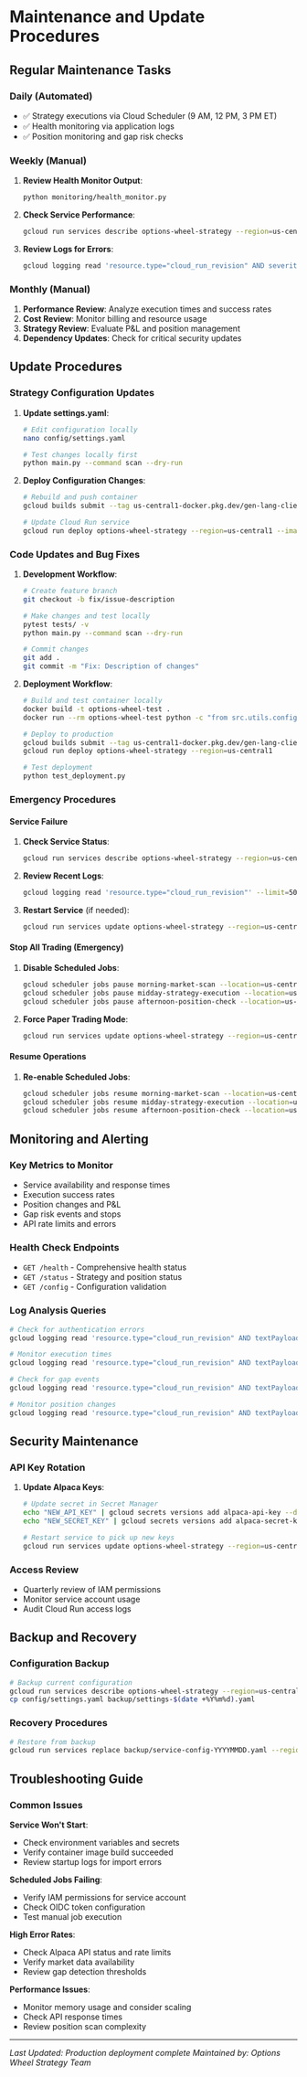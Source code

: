 # Maintenance and Update Procedures

## Regular Maintenance Tasks

### Daily (Automated)
- ✅ Strategy executions via Cloud Scheduler (9 AM, 12 PM, 3 PM ET)
- ✅ Health monitoring via application logs
- ✅ Position monitoring and gap risk checks

### Weekly (Manual)
1. **Review Health Monitor Output**:
   ```bash
   python monitoring/health_monitor.py
   ```

2. **Check Service Performance**:
   ```bash
   gcloud run services describe options-wheel-strategy --region=us-central1
   ```

3. **Review Logs for Errors**:
   ```bash
   gcloud logging read 'resource.type="cloud_run_revision" AND severity>=WARNING' --limit=20 --format="table(timestamp,severity,textPayload)"
   ```

### Monthly (Manual)
1. **Performance Review**: Analyze execution times and success rates
2. **Cost Review**: Monitor billing and resource usage
3. **Strategy Review**: Evaluate P&L and position management
4. **Dependency Updates**: Check for critical security updates

## Update Procedures

### Strategy Configuration Updates

1. **Update settings.yaml**:
   ```bash
   # Edit configuration locally
   nano config/settings.yaml

   # Test changes locally first
   python main.py --command scan --dry-run
   ```

2. **Deploy Configuration Changes**:
   ```bash
   # Rebuild and push container
   gcloud builds submit --tag us-central1-docker.pkg.dev/gen-lang-client-0607444019/options-wheel/options-wheel-strategy .

   # Update Cloud Run service
   gcloud run deploy options-wheel-strategy --region=us-central1 --image=us-central1-docker.pkg.dev/gen-lang-client-0607444019/options-wheel/options-wheel-strategy
   ```

### Code Updates and Bug Fixes

1. **Development Workflow**:
   ```bash
   # Create feature branch
   git checkout -b fix/issue-description

   # Make changes and test locally
   pytest tests/ -v
   python main.py --command scan --dry-run

   # Commit changes
   git add .
   git commit -m "Fix: Description of changes"
   ```

2. **Deployment Workflow**:
   ```bash
   # Build and test container locally
   docker build -t options-wheel-test .
   docker run --rm options-wheel-test python -c "from src.utils.config import Config; Config()"

   # Deploy to production
   gcloud builds submit --tag us-central1-docker.pkg.dev/gen-lang-client-0607444019/options-wheel/options-wheel-strategy .
   gcloud run deploy options-wheel-strategy --region=us-central1

   # Test deployment
   python test_deployment.py
   ```

### Emergency Procedures

#### Service Failure
1. **Check Service Status**:
   ```bash
   gcloud run services describe options-wheel-strategy --region=us-central1
   ```

2. **Review Recent Logs**:
   ```bash
   gcloud logging read 'resource.type="cloud_run_revision"' --limit=50 --format="table(timestamp,severity,textPayload)"
   ```

3. **Restart Service** (if needed):
   ```bash
   gcloud run services update options-wheel-strategy --region=us-central1 --update-env-vars=RESTART_TIMESTAMP=$(date +%s)
   ```

#### Stop All Trading (Emergency)
1. **Disable Scheduled Jobs**:
   ```bash
   gcloud scheduler jobs pause morning-market-scan --location=us-central1
   gcloud scheduler jobs pause midday-strategy-execution --location=us-central1
   gcloud scheduler jobs pause afternoon-position-check --location=us-central1
   ```

2. **Force Paper Trading Mode**:
   ```bash
   gcloud run services update options-wheel-strategy --region=us-central1 --update-env-vars=ALPACA_PAPER_TRADING=true
   ```

#### Resume Operations
1. **Re-enable Scheduled Jobs**:
   ```bash
   gcloud scheduler jobs resume morning-market-scan --location=us-central1
   gcloud scheduler jobs resume midday-strategy-execution --location=us-central1
   gcloud scheduler jobs resume afternoon-position-check --location=us-central1
   ```

## Monitoring and Alerting

### Key Metrics to Monitor
- Service availability and response times
- Execution success rates
- Position changes and P&L
- Gap risk events and stops
- API rate limits and errors

### Health Check Endpoints
- `GET /health` - Comprehensive health status
- `GET /status` - Strategy and position status
- `GET /config` - Configuration validation

### Log Analysis Queries
```bash
# Check for authentication errors
gcloud logging read 'resource.type="cloud_run_revision" AND textPayload:"401"' --limit=10

# Monitor execution times
gcloud logging read 'resource.type="cloud_run_revision" AND textPayload:"execution_time"' --limit=10

# Check for gap events
gcloud logging read 'resource.type="cloud_run_revision" AND textPayload:"gap"' --limit=10

# Monitor position changes
gcloud logging read 'resource.type="cloud_run_revision" AND textPayload:"position"' --limit=10
```

## Security Maintenance

### API Key Rotation
1. **Update Alpaca Keys**:
   ```bash
   # Update secret in Secret Manager
   echo "NEW_API_KEY" | gcloud secrets versions add alpaca-api-key --data-file=-
   echo "NEW_SECRET_KEY" | gcloud secrets versions add alpaca-secret-key --data-file=-

   # Restart service to pick up new keys
   gcloud run services update options-wheel-strategy --region=us-central1 --update-env-vars=KEY_ROTATION=$(date +%s)
   ```

### Access Review
- Quarterly review of IAM permissions
- Monitor service account usage
- Audit Cloud Run access logs

## Backup and Recovery

### Configuration Backup
```bash
# Backup current configuration
gcloud run services describe options-wheel-strategy --region=us-central1 --format="export" > backup/service-config-$(date +%Y%m%d).yaml
cp config/settings.yaml backup/settings-$(date +%Y%m%d).yaml
```

### Recovery Procedures
```bash
# Restore from backup
gcloud run services replace backup/service-config-YYYYMMDD.yaml --region=us-central1
```

## Troubleshooting Guide

### Common Issues

**Service Won't Start**:
- Check environment variables and secrets
- Verify container image build succeeded
- Review startup logs for import errors

**Scheduled Jobs Failing**:
- Verify IAM permissions for service account
- Check OIDC token configuration
- Test manual job execution

**High Error Rates**:
- Check Alpaca API status and rate limits
- Verify market data availability
- Review gap detection thresholds

**Performance Issues**:
- Monitor memory usage and consider scaling
- Check API response times
- Review position scan complexity

---

*Last Updated: Production deployment complete*
*Maintained by: Options Wheel Strategy Team*